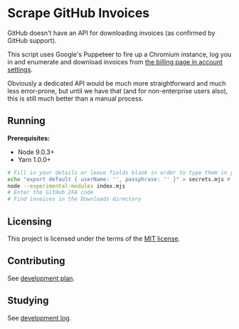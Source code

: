 # Scrape GitHub Invoices

GitHub doesn't have an API for downloading invoices (as confirmed by GitHub support).

This script uses Google's Puppeteer to fire up a Chromium instance, log you in and enumerate and download invoices
from [the billing page in account settings](https://github.com/settings/billing).

Obviously a dedicated API would be much more straightforward and much less error-prone, but until we have that
(and for non-enterprise users also), this is still much better than a manual process.

## Running

**Prerequisites:**

- Node 9.0.3+
- Yarn 1.0.0+

```sh
# Fill in your details or leave fields blank in order to type them in yourself
echo "export default { userName: '', passphrase: '' }" > secrets.mjs # Git ignored
node --experimental-modules index.mjs
# Enter the GitHub 2FA code
# Find invoices in the Downloads directory
```

## Licensing

This project is licensed under the terms of the [MIT license](LICENSE.md).

## Contributing

See [development plan](doc/tasks.md).

## Studying

See [development log](doc/notes.md).
